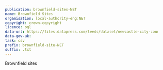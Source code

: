 ```yaml
---
publication: brownfield-sites-NET
name: Brownfield Sites
organisation: local-authority-eng:NET
copyright: crown-copyright
licence: ogl
data-url: https://files.datapress.com/leeds/dataset/newcastle-city-council-brownfield-sites/2017-12-21T09:31:53.54/Newcastle%20City%20Council_%20Brownfield%20Register_19-12-2017_rev1.csv
data-gov-uk: 
task: csv
prefix: brownfield-site-NET
suffix: .txt
---
```


Brownfield sites


